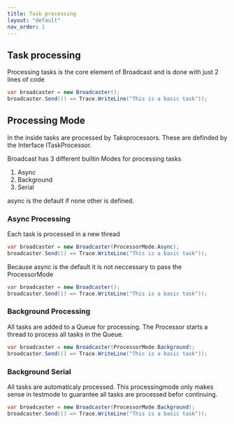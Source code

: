 ```yaml
---
title: Task processing
layout: "default"
nav_order: 1
---
```

## Task processing
Processing tasks is the core element of Broadcast and is done with just 2 lines of code
```csharp
var broadcaster = new Broadcaster();
broadcaster.Send(() => Trace.WriteLine("This is a basic task"));
```

## Processing Mode
In the inside tasks are processed by Taksprocessors. These are definded by the Interface ITaskProcessor.

Broadcast has 3 different builtin Modes for processing tasks
1. Async
2. Background
3. Serial

async is the default if none other is defined.

### Async Processing
Each task is processed in a new thread
```csharp
var broadcaster = new Broadcaster(ProcessorMode.Async);
broadcaster.Send(() => Trace.WriteLine("This is a basic task"));
```

Because async is the default it is not neccessary to pass the ProcessorMode
```csharp
var broadcaster = new Broadcaster();
broadcaster.Send(() => Trace.WriteLine("This is a basic task"));
```

### Background Processing
All tasks are added to a Queue for processing. The Processor starts a thread to process all tasks in the Queue.
```csharp
var broadcaster = new Broadcaster(ProcessorMode.Background);
broadcaster.Send(() => Trace.WriteLine("This is a basic task"));
```

### Background Serial
All tasks are automaticaly processed. This processingmode only makes sense in testmode to guarantee all tasks are processed befor continuing.
```csharp
var broadcaster = new Broadcaster(ProcessorMode.Background);
broadcaster.Send(() => Trace.WriteLine("This is a basic task"));
```